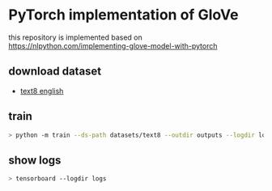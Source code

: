 # PyTorch implementation of GloVe

this repository is implemented based on https://nlpython.com/implementing-glove-model-with-pytorch

## download dataset

- [text8 english](https://drive.google.com/file/d/15ygx-KkU9heoFO-o5R_odp_4xKR31wrB/view?usp=sharing)


## train
```bash
> python -m train --ds-path datasets/text8 --outdir outputs --logdir logs
```

## show logs
```bash
> tensorboard --logdir logs
```
